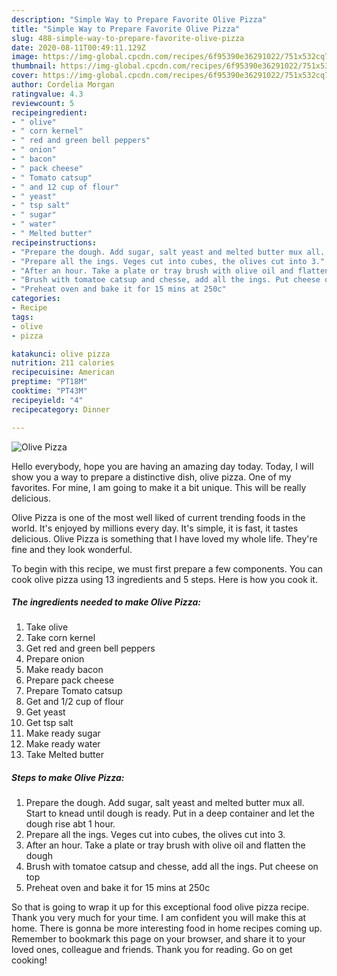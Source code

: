 ```yaml
---
description: "Simple Way to Prepare Favorite Olive Pizza"
title: "Simple Way to Prepare Favorite Olive Pizza"
slug: 488-simple-way-to-prepare-favorite-olive-pizza
date: 2020-08-11T00:49:11.129Z
image: https://img-global.cpcdn.com/recipes/6f95390e36291022/751x532cq70/olive-pizza-recipe-main-photo.jpg
thumbnail: https://img-global.cpcdn.com/recipes/6f95390e36291022/751x532cq70/olive-pizza-recipe-main-photo.jpg
cover: https://img-global.cpcdn.com/recipes/6f95390e36291022/751x532cq70/olive-pizza-recipe-main-photo.jpg
author: Cordelia Morgan
ratingvalue: 4.3
reviewcount: 5
recipeingredient:
- " olive"
- " corn kernel"
- " red and green bell peppers"
- " onion"
- " bacon"
- " pack cheese"
- " Tomato catsup"
- " and 12 cup of flour"
- " yeast"
- " tsp salt"
- " sugar"
- " water"
- " Melted butter"
recipeinstructions:
- "Prepare the dough. Add sugar, salt yeast and melted butter mux all. Start to knead until dough is ready. Put in a deep container and let the dough rise abt 1 hour."
- "Prepare all the ings. Veges cut into cubes, the olives cut into 3."
- "After an hour. Take a plate or tray brush with olive oil and flatten the dough"
- "Brush with tomatoe catsup and chesse, add all the ings. Put cheese on top"
- "Preheat oven and bake it for 15 mins at 250c"
categories:
- Recipe
tags:
- olive
- pizza

katakunci: olive pizza 
nutrition: 211 calories
recipecuisine: American
preptime: "PT18M"
cooktime: "PT43M"
recipeyield: "4"
recipecategory: Dinner

---
```



![Olive Pizza](https://img-global.cpcdn.com/recipes/6f95390e36291022/751x532cq70/olive-pizza-recipe-main-photo.jpg)

Hello everybody, hope you are having an amazing day today. Today, I will show you a way to prepare a distinctive dish, olive pizza. One of my favorites. For mine, I am going to make it a bit unique. This will be really delicious.

Olive Pizza is one of the most well liked of current trending foods in the world. It's enjoyed by millions every day. It's simple, it is fast, it tastes delicious. Olive Pizza is something that I have loved my whole life. They're fine and they look wonderful.




To begin with this recipe, we must first prepare a few components. You can cook olive pizza using 13 ingredients and 5 steps. Here is how you cook it.

<!--inarticleads1-->

##### The ingredients needed to make Olive Pizza:

1. Take  olive
1. Take  corn kernel
1. Get  red and green bell peppers
1. Prepare  onion
1. Make ready  bacon
1. Prepare  pack cheese
1. Prepare  Tomato catsup
1. Get  and 1/2 cup of flour
1. Get  yeast
1. Get  tsp salt
1. Make ready  sugar
1. Make ready  water
1. Take  Melted butter




<!--inarticleads2-->

##### Steps to make Olive Pizza:

1. Prepare the dough. Add sugar, salt yeast and melted butter mux all. Start to knead until dough is ready. Put in a deep container and let the dough rise abt 1 hour.
1. Prepare all the ings. Veges cut into cubes, the olives cut into 3.
1. After an hour. Take a plate or tray brush with olive oil and flatten the dough
1. Brush with tomatoe catsup and chesse, add all the ings. Put cheese on top
1. Preheat oven and bake it for 15 mins at 250c




So that is going to wrap it up for this exceptional food olive pizza recipe. Thank you very much for your time. I am confident you will make this at home. There is gonna be more interesting food in home recipes coming up. Remember to bookmark this page on your browser, and share it to your loved ones, colleague and friends. Thank you for reading. Go on get cooking!
